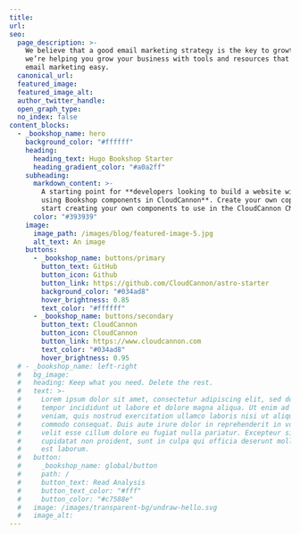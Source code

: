 ```yaml
---
title:
url: 
seo:
  page_description: >-
    We believe that a good email marketing strategy is the key to growth. So
    we’re helping you grow your business with tools and resources that make
    email marketing easy.
  canonical_url:
  featured_image:
  featured_image_alt:
  author_twitter_handle:
  open_graph_type:
  no_index: false
content_blocks:
  - _bookshop_name: hero
    background_color: "#ffffff"
    heading:
      heading_text: Hugo Bookshop Starter
      heading_gradient_color: "#a0a2ff"
    subheading:
      markdown_content: >-
        A starting point for **developers looking to build a website with Hugo,
        using Bookshop components in CloudCannon**. Create your own copy, and
        start creating your own components to use in the CloudCannon CMS.
      color: "#393939"
    image:
      image_path: /images/blog/featured-image-5.jpg
      alt_text: An image
    buttons:
      - _bookshop_name: buttons/primary
        button_text: GitHub
        button_icon: Github
        button_link: https://github.com/CloudCannon/astro-starter
        background_color: "#034ad8"
        hover_brightness: 0.85
        text_color: "#ffffff"
      - _bookshop_name: buttons/secondary
        button_text: CloudCannon
        button_icon: CloudCannon
        button_link: https://www.cloudcannon.com
        text_color: "#034ad8"
        hover_brightness: 0.95
  # - _bookshop_name: left-right
  #   bg_image:
  #   heading: Keep what you need. Delete the rest.
  #   text: >-
  #     Lorem ipsum dolor sit amet, consectetur adipiscing elit, sed do eiusmod
  #     tempor incididunt ut labore et dolore magna aliqua. Ut enim ad minim
  #     veniam, quis nostrud exercitation ullamco laboris nisi ut aliquip ex ea
  #     commodo consequat. Duis aute irure dolor in reprehenderit in voluptate
  #     velit esse cillum dolore eu fugiat nulla pariatur. Excepteur sint occaecat
  #     cupidatat non proident, sunt in culpa qui officia deserunt mollit anim id
  #     est laborum.
  #   button:
  #     _bookshop_name: global/button
  #     path: /
  #     button_text: Read Analysis
  #     button_text_color: "#fff"
  #     button_color: "#c7588e"
  #   image: /images/transparent-bg/undraw-hello.svg
  #   image_alt:
---
```

